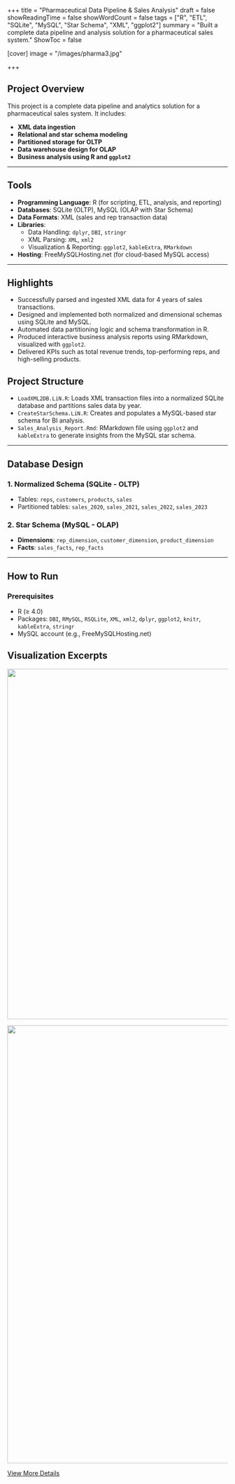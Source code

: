 +++
title = "Pharmaceutical Data Pipeline & Sales Analysis"
draft = false
showReadingTime = false
showWordCount = false
tags = ["R", "ETL", "SQLite", "MySQL", "Star Schema", "XML", "ggplot2"]
summary = "Built a complete data pipeline and analysis solution for a pharmaceutical sales system."
ShowToc = false

[cover]
  image = "/images/pharma3.jpg"

+++

## Project Overview

This project is a complete data pipeline and analytics solution for a pharmaceutical sales system. It includes:

- **XML data ingestion**
- **Relational and star schema modeling**
- **Partitioned storage for OLTP**
- **Data warehouse design for OLAP**
- **Business analysis using R and `ggplot2`**

---

## Tools

- **Programming Language**: R (for scripting, ETL, analysis, and reporting)
- **Databases**: SQLite (OLTP), MySQL (OLAP with Star Schema)
- **Data Formats**: XML (sales and rep transaction data)
- **Libraries**:
  - Data Handling: `dplyr`, `DBI`, `stringr`
  - XML Parsing: `XML`, `xml2`
  - Visualization & Reporting: `ggplot2`, `kableExtra`, `RMarkdown`
- **Hosting**: FreeMySQLHosting.net (for cloud-based MySQL access)

---

## Highlights

- Successfully parsed and ingested XML data for 4 years of sales transactions.
- Designed and implemented both normalized and dimensional schemas using SQLite and MySQL.
- Automated data partitioning logic and schema transformation in R.
- Produced interactive business analysis reports using RMarkdown, visualized with `ggplot2`.
- Delivered KPIs such as total revenue trends, top-performing reps, and high-selling products.

## Project Structure

- `LoadXML2DB.LiN.R`: Loads XML transaction files into a normalized SQLite database and partitions sales data by year.
- `CreateStarSchema.LiN.R`: Creates and populates a MySQL-based star schema for BI analysis.
- `Sales_Analysis_Report.Rmd`: RMarkdown file using `ggplot2` and `kableExtra` to generate insights from the MySQL star schema.

---

## Database Design

### 1. **Normalized Schema** (SQLite - OLTP)

- Tables: `reps`, `customers`, `products`, `sales`
- Partitioned tables: `sales_2020`, `sales_2021`, `sales_2022`, `sales_2023`

### 2. **Star Schema** (MySQL - OLAP)

- **Dimensions**: `rep_dimension`, `customer_dimension`, `product_dimension`
- **Facts**: `sales_facts`, `rep_facts`

---

## How to Run

### Prerequisites

- R (≥ 4.0)
- Packages: `DBI`, `RMySQL`, `RSQLite`, `XML`, `xml2`, `dplyr`, `ggplot2`, `knitr`, `kableExtra`, `stringr`
- MySQL account (e.g., FreeMySQLHosting.net)

## Visualization Excerpts

<p>
  <img src="/images/pharma1.jpg" width="800" style="float: center;">
</p>

<p>
  <img src="/imagespharma2.jpg" width="1000" style="float: center;">
</p>

[View More Details](https://github.com/ritaliiii/Pharmaceutical-Sales-Data-Pipeline-and-Analysis-Project)
